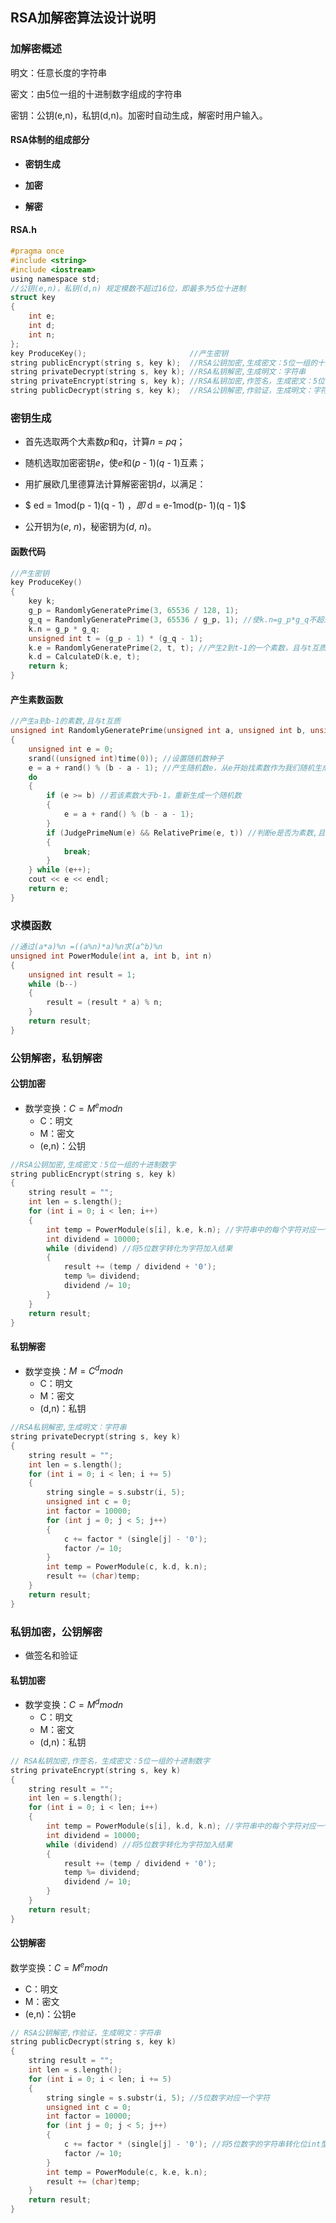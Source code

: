 ## RSA加解密算法设计说明

### 加解密概述

明文：任意长度的字符串

密文：由5位一组的十进制数字组成的字符串

密钥：公钥(e,n)，私钥(d,n)。加密时自动生成，解密时用户输入。

#### RSA体制的组成部分

- **密钥生成**

- **加密**

- **解密**

#### RSA.h

```c
#pragma once
#include <string>
#include <iostream>
using namespace std;
//公钥(e,n)，私钥(d,n) 规定模数不超过16位，即最多为5位十进制
struct key
{
    int e;
    int d;
    int n;
};
key ProduceKey();                       //产生密钥
string publicEncrypt(string s, key k);  //RSA公钥加密,生成密文：5位一组的十进制数字
string privateDecrypt(string s, key k); //RSA私钥解密,生成明文：字符串
string privateEncrypt(string s, key k); //RSA私钥加密,作签名，生成密文：5位一组的十进制数字
string publicDecrypt(string s, key k);  //RSA公钥解密,作验证，生成明文：字符串
```

### 密钥生成

- 首先选取两个大素数*p*和*q*，计算*n* = *pq*；

- 随机选取加密密钥*e*，使*e*和(*p* - 1)(*q* - 1)互素；

- 用扩展欧几里德算法计算解密密钥*d*，以满足：

- $ ed = 1mod(p - 1)(q - 1) $，即$ d = e-1mod(p- 1)(q - 1)$

- 公开钥为(*e*, *n*)，秘密钥为(*d*, *n*)。

#### 函数代码

```c
//产生密钥
key ProduceKey()
{
    key k;
    g_p = RandomlyGeneratePrime(3, 65536 / 128, 1);  
    g_q = RandomlyGeneratePrime(3, 65536 / g_p, 1); //使k.n=g_p*g_q不超过2^16
    k.n = g_p * g_q;
    unsigned int t = (g_p - 1) * (g_q - 1);
    k.e = RandomlyGeneratePrime(2, t, t); //产生2到t-1的一个素数，且与t互质
    k.d = CalculateD(k.e, t);
    return k;
}
```

#### 产生素数函数

```c
//产生a到b-1的素数,且与t互质
unsigned int RandomlyGeneratePrime(unsigned int a, unsigned int b, unsigned int t)
{
    unsigned int e = 0;
    srand((unsigned int)time(0)); //设置随机数种子
    e = a + rand() % (b - a - 1); //产生随机数e，从e开始找素数作为我们随机生成的素数
    do
    {
        if (e >= b) //若该素数大于b-1，重新生成一个随机数
        {
            e = a + rand() % (b - a - 1);
        }
        if (JudgePrimeNum(e) && RelativePrime(e, t)) //判断e是否为素数,且与t互质
        {
            break;
        }
    } while (e++);
    cout << e << endl;
    return e;
}
```

### 求模函数

```c
//通过(a*a)%n =((a%n)*a)%n求(a^b)%n
unsigned int PowerModule(int a, int b, int n)
{
    unsigned int result = 1;
    while (b--)
    {
        result = (result * a) % n;
    }
    return result;
}
```

### 公钥解密，私钥解密

#### 公钥加密

- 数学变换：$C=M^emodn$
  - C：明文
  - M：密文
  - (e,n)：公钥

```c
//RSA公钥加密,生成密文：5位一组的十进制数字
string publicEncrypt(string s, key k)
{
    string result = "";
    int len = s.length();
    for (int i = 0; i < len; i++)
    {
        int temp = PowerModule(s[i], k.e, k.n); //字符串中的每个字符对应一个5位数字
        int dividend = 10000;
        while (dividend) //将5位数字转化为字符加入结果
        {
            result += (temp / dividend + '0');
            temp %= dividend;
            dividend /= 10;
        }
    }
    return result;
}
```

#### 私钥解密

- 数学变换：$M=C^dmodn$
  - C：明文
  - M：密文
  - (d,n)：私钥

```c
//RSA私钥解密,生成明文：字符串
string privateDecrypt(string s, key k)
{
    string result = "";
    int len = s.length();
    for (int i = 0; i < len; i += 5)
    {
        string single = s.substr(i, 5);
        unsigned int c = 0;
        int factor = 10000;
        for (int j = 0; j < 5; j++)
        {
            c += factor * (single[j] - '0');
            factor /= 10;
        }
        int temp = PowerModule(c, k.d, k.n);
        result += (char)temp;
    }
    return result;
}
```

### 私钥加密，公钥解密

- 做签名和验证

#### 私钥加密

- 数学变换：$C=M^dmodn$
  - C：明文
  - M：密文
  - (d,n)：私钥

```c
// RSA私钥加密,作签名，生成密文：5位一组的十进制数字
string privateEncrypt(string s, key k)
{
    string result = "";
    int len = s.length();
    for (int i = 0; i < len; i++)
    {
        int temp = PowerModule(s[i], k.d, k.n); //字符串中的每个字符对应一个5位数字
        int dividend = 10000;
        while (dividend) //将5位数字转化为字符加入结果
        {
            result += (temp / dividend + '0');
            temp %= dividend;
            dividend /= 10;
        }
    }
    return result;
}
```

#### 公钥解密

数学变换：$C=M^emodn$

- C：明文
- M：密文
- (e,n)：公钥e

```c
// RSA公钥解密,作验证，生成明文：字符串
string publicDecrypt(string s, key k)
{
    string result = "";
    int len = s.length();
    for (int i = 0; i < len; i += 5)
    {
        string single = s.substr(i, 5); //5位数字对应一个字符
        unsigned int c = 0;
        int factor = 10000;
        for (int j = 0; j < 5; j++)
        {
            c += factor * (single[j] - '0'); //将5位数字的字符串转化位int型
            factor /= 10;
        }
        int temp = PowerModule(c, k.e, k.n);
        result += (char)temp;
    }
    return result;
}
```

